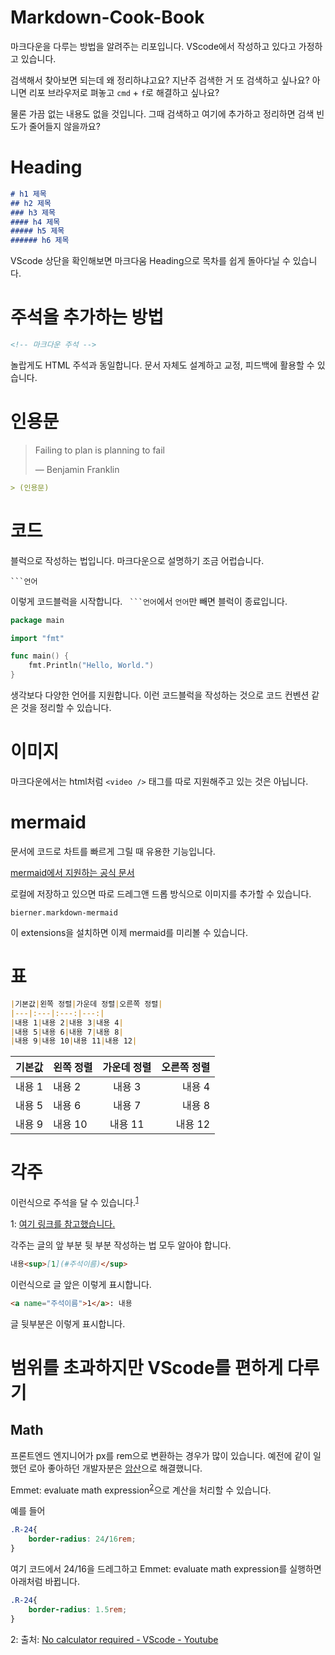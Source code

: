 # Markdown-Cook-Book

마크다운을 다루는 방법을 알려주는 리포입니다. VScode에서 작성하고 있다고 가정하고 있습니다.

검색해서 찾아보면 되는데 왜 정리하냐고요? 지난주 검색한 거 또 검색하고 싶나요? 아니면 리포 브라우저로 펴놓고 `cmd` + `f`로 해결하고 싶나요? 

물론 가끔 없는 내용도 없을 것입니다. 그때 검색하고 여기에 추가하고 정리하면 검색 빈도가 줄어들지 않을까요?

# Heading

```markdown
# h1 제목
## h2 제목
### h3 제목
#### h4 제목
##### h5 제목
###### h6 제목
```

VScode 상단을 확인해보면 마크다움 Heading으로 목차를 쉽게 돌아다닐 수 있습니다.

# 주석을 추가하는 방법

```md
<!-- 마크다운 주석 -->
```
놀랍게도 HTML 주석과 동일합니다. 문서 자체도 설계하고 교정, 피드백에 활용할 수 있습니다.

# 인용문

> Failing to plan is planning to fail
>
> — Benjamin Franklin

```md
> (인용문)
```

# 코드
블럭으로 작성하는 법입니다. 마크다운으로 설명하기 조금 어럽습니다.

```
```언어
```

이렇게 코드블럭을 시작합니다. ` ```언어`에서 `언어`만 빼면 블럭이 종료입니다.

```go
package main

import "fmt"

func main() {
    fmt.Println("Hello, World.")
}
```
생각보다 다양한 언어를 지원합니다. 이런 코드블럭을 작성하는 것으로 코드 컨벤션 같은 것을 정리할 수 있습니다.

# 이미지

마크다운에서는 html처럼 `<video />` 태그를 따로 지원해주고 있는 것은 아닙니다.

# mermaid

문서에 코드로 차트를 빠르게 그릴 때 유용한 기능입니다.

[mermaid에서 지원하는 공식 문서](https://mermaid-js.github.io/mermaid/#/)

로컬에 저장하고 있으면 따로 드레그앤 드롭 방식으로 이미지를 추가할 수 있습니다.



```
bierner.markdown-mermaid
```
이 extensions을 설치하면 이제 mermaid를 미리볼 수 있습니다.


# 표
```md
|기본값|왼쪽 정렬|가운데 정렬|오른쪽 정렬|
|---|:---|:---:|---:|
|내용 1|내용 2|내용 3|내용 4|
|내용 5|내용 6|내용 7|내용 8|
|내용 9|내용 10|내용 11|내용 12|
```

|기본값|왼쪽 정렬|가운데 정렬|오른쪽 정렬|
|---|:---|:---:|---:|
|내용 1|내용 2|내용 3|내용 4|
|내용 5|내용 6|내용 7|내용 8|
|내용 9|내용 10|내용 11|내용 12|



# 각주

이런식으로 주석을 달 수 있습니다.<sup>[1](#footnote_1)</sup>

<!-- 글 뒷 부분에 -->
<a name="footnote_1">1</a>: [여기 링크를 참고했습니다.](https://lynmp.com/ko/article/nu86c16d8f09c9fbd8)


각주는 글의 앞 부분 뒷 부분 작성하는 법 모두 알아야 합니다.

```md
내용<sup>[1](#주석이름)</sup>
```
이런식으로 글 앞은 이렇게 표시합니다.

```md
<a name="주석이름">1</a>: 내용
```

글 뒷부분은 이렇게 표시합니다.


# 범위를 초과하지만 VScode를 편하게 다루기

## Math

프론트엔드 엔지니어가 px를 rem으로 변환하는 경우가 많이 있습니다. 예전에 같이 일했던 로아 좋아하던 개발자분은 [암산](https://www.youtube.com/watch?v=8dE4mRlBP5M)으로 해결했니다.

Emmet: evaluate math expression<sup>[2](#)</sup>으로 계산을 처리할 수 있습니다.

예를 들어
```CSS
.R-24{
    border-radius: 24/16rem;
}
```

여기 코드에서 24/16을 드레그하고 Emmet: evaluate math expression를 실행하면 아래처럼 바뀝니다.

```CSS
.R-24{
    border-radius: 1.5rem;
}
```



<a name="주석이름">2</a>: 출처: [No calculator required - VScode - Youtube](https://www.youtube.com/shorts/dCsmH5BfpdQ)
